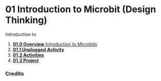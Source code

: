 # 01 Introduction to Microbit (Design Thinking)
Introduction to 

1. [**01.0 Overview** Introduction to Microbits](/01intro/01.0overview/)
2. [**01.1 Unplugged Activity**](/01intro/01.1unplugged/)
3. [**01.2 Activities**](/01intro/01.2activities/)
4. [**01.3 Project**](/01intro/01.3project/)
### Credits
